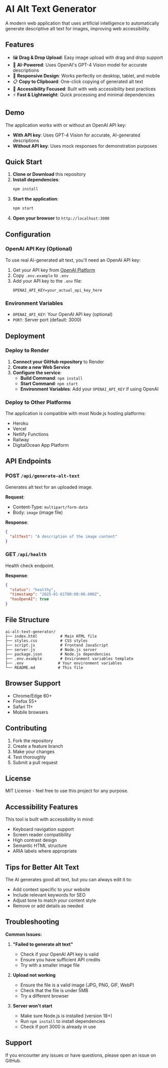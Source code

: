 # AI Alt Text Generator

A modern web application that uses artificial intelligence to automatically generate descriptive alt text for images, improving web accessibility.

## Features

- 🖼️ **Drag & Drop Upload**: Easy image upload with drag and drop support
- 🤖 **AI-Powered**: Uses OpenAI's GPT-4 Vision model for accurate descriptions
- 📱 **Responsive Design**: Works perfectly on desktop, tablet, and mobile
- 📋 **Copy to Clipboard**: One-click copying of generated alt text
- 🎯 **Accessibility Focused**: Built with web accessibility best practices
- ⚡ **Fast & Lightweight**: Quick processing and minimal dependencies

## Demo

The application works with or without an OpenAI API key:
- **With API key**: Uses GPT-4 Vision for accurate, AI-generated descriptions
- **Without API key**: Uses mock responses for demonstration purposes

## Quick Start

1. **Clone or Download** this repository
2. **Install dependencies**:
   ```bash
   npm install
   ```
3. **Start the application**:
   ```bash
   npm start
   ```
4. **Open your browser** to `http://localhost:3000`

## Configuration

### OpenAI API Key (Optional)

To use real AI-generated alt text, you'll need an OpenAI API key:

1. Get your API key from [OpenAI Platform](https://platform.openai.com/api-keys)
2. Copy `.env.example` to `.env`
3. Add your API key to the `.env` file:
   ```
   OPENAI_API_KEY=your_actual_api_key_here
   ```

### Environment Variables

- `OPENAI_API_KEY`: Your OpenAI API key (optional)
- `PORT`: Server port (default: 3000)

## Deployment

### Deploy to Render

1. **Connect your GitHub repository** to Render
2. **Create a new Web Service**
3. **Configure the service**:
   - **Build Command**: `npm install`
   - **Start Command**: `npm start`
   - **Environment Variables**: Add your `OPENAI_API_KEY` if using OpenAI

### Deploy to Other Platforms

The application is compatible with most Node.js hosting platforms:
- Heroku
- Vercel
- Netlify Functions
- Railway
- DigitalOcean App Platform

## API Endpoints

### POST `/api/generate-alt-text`
Generates alt text for an uploaded image.

**Request**: 
- Content-Type: `multipart/form-data`
- Body: `image` (image file)

**Response**:
```json
{
  "altText": "A description of the image content"
}
```

### GET `/api/health`
Health check endpoint.

**Response**:
```json
{
  "status": "healthy",
  "timestamp": "2025-01-01T00:00:00.000Z",
  "hasOpenAI": true
}
```

## File Structure

```
ai-alt-text-generator/
├── index.html          # Main HTML file
├── styles.css          # CSS styles
├── script.js           # Frontend JavaScript
├── server.js           # Node.js server
├── package.json        # Node.js dependencies
├── .env.example        # Environment variables template
├── .env               # Your environment variables
└── README.md          # This file
```

## Browser Support

- Chrome/Edge 60+
- Firefox 55+
- Safari 11+
- Mobile browsers

## Contributing

1. Fork the repository
2. Create a feature branch
3. Make your changes
4. Test thoroughly
5. Submit a pull request

## License

MIT License - feel free to use this project for any purpose.

## Accessibility Features

This tool is built with accessibility in mind:
- Keyboard navigation support
- Screen reader compatibility
- High contrast design
- Semantic HTML structure
- ARIA labels where appropriate

## Tips for Better Alt Text

The AI generates good alt text, but you can always edit it to:
- Add context specific to your website
- Include relevant keywords for SEO
- Adjust tone to match your content style
- Remove or add details as needed

## Troubleshooting

**Common Issues:**

1. **"Failed to generate alt text"**
   - Check if your OpenAI API key is valid
   - Ensure you have sufficient API credits
   - Try with a smaller image file

2. **Upload not working**
   - Ensure the file is a valid image (JPG, PNG, GIF, WebP)
   - Check that the file is under 5MB
   - Try a different browser

3. **Server won't start**
   - Make sure Node.js is installed (version 18+)
   - Run `npm install` to install dependencies
   - Check if port 3000 is already in use

## Support

If you encounter any issues or have questions, please open an issue on GitHub.